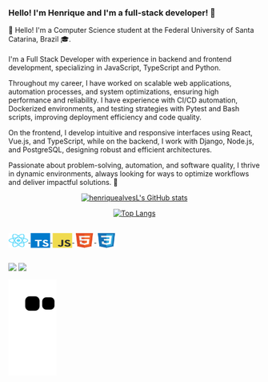 ### Hello! I'm Henrique and I'm a full-stack developer! 👋

 👋 Hello! I'm a Computer Science student at the Federal University of Santa Catarina, Brazil 🎓. 
<br/> 
<br/>
I'm a Full Stack Developer with experience in backend and frontend development, specializing in JavaScript, TypeScript and Python.

Throughout my career, I have worked on scalable web applications, automation processes, and system optimizations, ensuring high performance and reliability. I have experience with CI/CD automation, Dockerized environments, and testing strategies with Pytest and Bash scripts, improving deployment efficiency and code quality.

On the frontend, I develop intuitive and responsive interfaces using React, Vue.js, and TypeScript, while on the backend, I work with Django, Node.js, and PostgreSQL, designing robust and efficient architectures.

Passionate about problem-solving, automation, and software quality, I thrive in dynamic environments, always looking for ways to optimize workflows and deliver impactful solutions. 🚀

<div align="center">
  <a href="https://github.com/henriquealvesL">
    <div display="flex">
      
  ![henriquealvesL's GitHub stats](https://github-readme-stats.vercel.app/api?username=henriquealvesL&show_icons=true&theme=dracula)
    
  ![Top Langs](https://github-readme-stats.vercel.app/api/top-langs/?username=henriquealvesL&layout=compact&theme=dracula)
   </div>
</div>
  
  <div style="display: inline_block"><br>
  <img align="center" alt="Rafa-Js" height="30" width="40" src="https://raw.githubusercontent.com/devicons/devicon/master/icons/react/react-original.svg">
  <img align="center" alt="Rafa-Js" height="30" width="40" src="https://raw.githubusercontent.com/devicons/devicon/master/icons/typescript/typescript-original.svg">
  <img align="center" alt="Rafa-Js" height="30" width="40" src="https://raw.githubusercontent.com/devicons/devicon/master/icons/javascript/javascript-original.svg">
  <img align="center" alt="Rafa-HTML" height="30" width="40" src="https://raw.githubusercontent.com/devicons/devicon/master/icons/html5/html5-original.svg">
  <img align="center" alt="Rafa-CSS" height="30" width="40" src="https://raw.githubusercontent.com/devicons/devicon/master/icons/css3/css3-original.svg">
</div>
  
  ##
  
  <div>
     <a href = "mailto:henriqueadlima@hotmail.com" target:"_blank"><img src="https://img.shields.io/badge/Microsoft_Outlook-0078D4?style=for-the-badge&logo=microsoft-outlook&logoColor=white" target="_blank"></a>
    <a href="https://www.linkedin.com/in/henrique-alves-1a51841a4/" target="_blank"><img src="https://img.shields.io/badge/-LinkedIn-%230077B5?style=for-the-badge&logo=linkedin&logoColor=white"></a> 
    
  ![Snake animation](https://github.com/henriquealvesL/henriquealvesL/blob/output/github-contribution-grid-snake.svg)
  </div>
